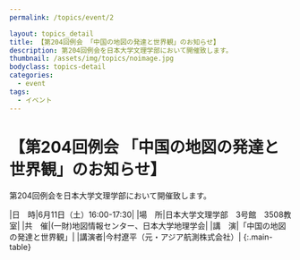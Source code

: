 ```yaml
---
permalink: /topics/event/2

layout: topics_detail
title: 【第204回例会 「中国の地図の発達と世界観」のお知らせ】
description: 第204回例会を日本大学文理学部において開催致します。
thumbnail: /assets/img/topics/noimage.jpg
bodyclass: topics-detail
categories:
  - event
tags:
  - イベント
---
```


# 【第204回例会 「中国の地図の発達と世界観」のお知らせ】
第204回例会を日本大学文理学部において開催致します。

|日　時|6月11日（土）16:00-17:30|
|場　所|日本大学文理学部　3号館　3508教室|
|共　催|(一財)地図情報センター、日本大学地理学会|
|講　演|「中国の地図の発達と世界観」|
|講演者|今村遼平（元・アジア航測株式会社）|
{:.main-table}

